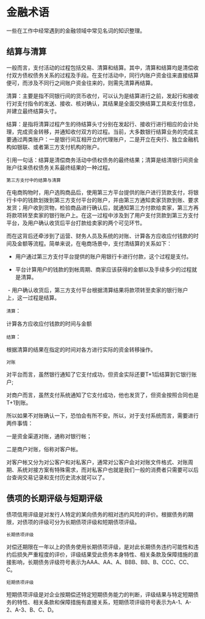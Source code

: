 # 金融术语

一些在工作中经常遇到的金融领域中常见名词的知识整理。

## 结算与清算

一般而言，支付活动的过程包括交易、清算和结算。其中，清算和结算均是清偿收付双方债权债务关系的过程及手段。在支付活动中，同行内账户资金往来直接结算便可，而涉及不同行之间账户资金往来的，则需先清算再结算。

清算：主要是指不同银行间的货币收付，可以认为是结算进行之前，发起行和接收行对支付指令的发送、接收、核对确认，其结果是全面交换结算工具和支付信息，并建立最终结算头寸。

结算：是指将清算过程产生的待结算头寸分别在发起行、接收行进行相应的会计处理，完成资金转移，并通知收付双方的过程。当前，大多数银行结算业务的完成主要通过两类账户：一是银行间互相开立的代理账户，二是开立在央行、独立金融机构如银联、或者第三方支付机构的账户。

引用一句话：结算是清偿商务活动中债权债务的最终结果；清算是结清银行间资金账户往来债权债务关系最终结果的一种过程。

`第三方支付中的结算与清算`

在电商购物时，用户选购商品后，使用第三方平台提供的账户进行货款支付，将银行卡中的钱款划拨到第三方支付平台的账户，并由第三方通知卖家货款到账、要求发货；用户收到货物，检验商品进行确认后，就通知第三方付款给卖家，第三方再将款项转至卖家的银行账户上。在这一过程中涉及到了用户支付货款到第三方支付平台，及用户确认收货后平台打款给卖家的两个可见环节。

而在这背后还牵涉到了运营、财务人员及系统的对账、计算各方应收应付钱款的时间及金额等流程。简单来说，在电商场景中，支付清结算的关系如下：

  - 用户通过第三方支付平台提供的账户用银行卡进行付款，这个过程是支付。

  - 平台计算用户的钱款的到帐周期、商家应该获得的金额以及手续多少的过程就是清算。

  - 用户确认收货后，第三方支付平台根据清算结果将款项转至卖家的银行账户上，这一过程是结算。

`清算`：

计算各方应收应付钱款的时间与金额

`结算`：

根据清算的结果在指定的时间对各方进行实际的资金转移操作。

`对账`

对平台而言，虽然银行通知了它支付成功，但资金实际还要T+1后结算到它银行账户;

对商户而言，虽然支付系统通知了它支付成功，他也发货了，但资金按照合同也是T+1到账。

所以如果不对账确认一下，恐怕会有所不安。所以，对于支付系统而言，需要进行两件事情：

一是资金渠道对账，通称对银行帐；

二是商户对账，俗称对客户帐。

对客户帐又分为对公客户和对私客户，通常对公客户会对对账文件格式、对账周期、系统对接方案有特殊需求，而对私客户也就是我们一般的消费者只需要可以后台查询交易记录和支付历史流水就可以了。

## 债项的长期评级与短期评级

债项信用评级是对发行人特定的某向债务的相对违约风险的评价。根据债务的期限，对债项的评级可分为长期债项评级和短期债项评级。

`长期债项评级`

对偿还期限在一年以上的债务使用长期债项评级，是对此长期债务违约可能性和违约后损失严重程度的评价，评级结果受此债务本身特性、相关条款及保障措施的直接影响，长期债务评级符号表示为AAA、AA、A、BBB、BB、B、CCC、CC、C。

`短期债项评级`

短期债项评级是对企业按期偿还特定短期债务能力的判断，评级结果与特定短期债务的特性、相关条款和保障措施有直接关系，短期债项评级符号表示为A-1、A-2、A-3、B、C、D。


